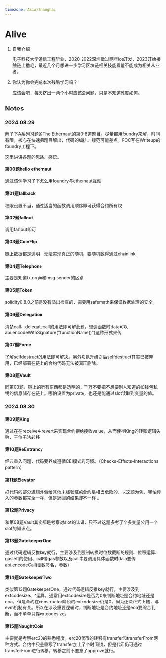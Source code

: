 ```yaml
---
timezone: Asia/Shanghai
---
```


# Alive

1. 自我介绍

   电子科技大学通信工程毕业，2020-2022深圳做过两年ios开发，2023开始接触链上撸毛，最近几个月想进一步学习区块链相关技能看能不能成为相关从业者。

2. 你认为你会完成本次残酷学习吗？

   应该会吧，每天挤出一两个小时应该没问题，只是不知道难度如何。

## Notes

<!-- Content_START -->

### 2024.08.29

解了下A系列习题的The Ethernaut的第0-8道题目。尽量都用foundry来解，时间有限，核心在快速把题目解出，代码的编排、规范可能差点。POC写在Writeup的foundry工程下。

这里讲讲各题的思路、感悟。

#### 第00题hello ethernaut

通过该例学习了下怎么用foundry与ethernaut互动

#### 第01题fallback

权限设置不当，通过适当的函数调用顺序即可获得合约所有权

#### 第02题fallout

调用fal1out即可

#### 第03题CoinFlip

链上数据都是透明，无法实现真正的随机，要随机数得通过chainlink

#### 第04题Telephone

主要是知道tx.orgin和msg.sender的区别

#### 第05题Token

solidity0.8.0之前是没有溢出检查的，需要用safemath来保证数据处理的安全。

#### 第06题Delegation

清楚call、delegatecall的用法即可解此题，想调函数时data可以abi.encodeWithSignature("functionName()")这种形式来传

#### 第07题Force

了解selfdestruct的用法即可解决。另外坎昆升级之后selfdestruct其实已被弃用，已经部署在链上的合约代码无法被真正删除。

#### 第08题Vault

同第03题，链上的所有东西都是透明的，千万不要把不想要别人知道的如钱包私钥的信息储存在链上。哪怕设置为private，也还是能通过slot读取到变量的值。

### 2024.08.30

#### 第09题King

通过在在receive中revert来实现合约拒绝接收value，从而使得King的转账逻辑失败，王位无法转移

#### 第10题ReEntrancy

经典重入问题，代码要养成遵循CEI模式的习惯。（Checks-Effects-Interactions pattern）

#### 第11题Elevator

打代码的部分逻辑外包给其他未经验证的合约是相当危险的，以这题为例，哪怕传入的参数都完全一样，但是返回的结果却不一样 。

#### 第12题Privacy

和第08题Vault其实都是考察对slot的认识，只不过这题多考了个多变量公用一个slot的知识点。

#### 第13题GatekeeperOne

通过代码逻辑反推key就行，主要涉及到强制转换时位数截断的规则、位移运算、gasleft的使用、call带gas参数以及call中要调用具体函数时data要传abi.encodeCall(函数签名，参数)

#### 第14题GatekeeperTwo

类似第13题GatekeeperOne，通过代码逻辑反推key就行，主要涉及到extcodesize、^运算。通常用extcodesize是否为0来判断地址是合约地址还是eoa，但是合约在constructor阶段的extcodesize仍是0，因为还没正式上链，与evm机制有关。所以在涉及重要逻辑时，判断地址是合约地址还是eoa要综合判断，而不单单只靠extcodesize。

#### 第15题NaughtCoin

主要就是考察erc20的熟悉程度。erc20代币的转移有transfer和transferFrom两种方式。合约中只是重写了transfer加上了个时间锁，但是代币仍可通过transferFrom进行转移，转移之前不要忘了approve就行。

<!-- Content_END -->
